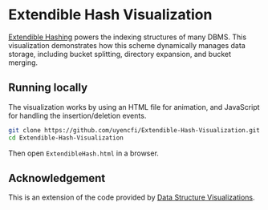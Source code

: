 # Extendible Hash Visualization

[Extendible Hashing](https://en.wikipedia.org/wiki/Extendible_hashing) powers the indexing structures of many DBMS.
This visualization demonstrates how this scheme dynamically manages data storage, including bucket splitting, directory expansion, and bucket merging.

## Running locally
The visualization works by using an HTML file for animation, and JavaScript for handling the insertion/deletion events.
```bash
git clone https://github.com/uyencfi/Extendible-Hash-Visualization.git
cd Extendible-Hash-Visualization
```
Then open `ExtendibleHash.html` in a browser.

## Acknowledgement
This is an extension of the code provided by [Data Structure Visualizations](https://www.cs.usfca.edu/~galles/visualization/about.html).
